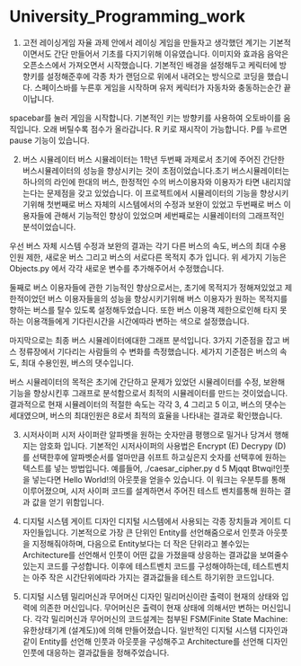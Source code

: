 # University_Programming_work
1. 고전 레이싱게임
  자율 과제 안에서 레이싱 게임을 만들자고 생각했던 계기는 기본적이면서도 간단 만들어서 기초를 다지기위해 이유였습니다. 이미지와 효과음 음악은 오픈소스에서 가져오면서 시작했습니다. 기본적인 배경을 설정해두고 케릭터에 방향키를 설정해준후에 각종 차가 랜덤으로 위에서 내려오는 방식으로 코딩을 했습니다. 스페이스바를 누른후 게임을 시작하며 유저 케릭터가 자동차와 충동하는순간 끝이납니다.
  
  spacebar를 눌러 게임을 시작합니다.
  기본적인 키는 방향키를 사용하여 오토바이를 움직입니다.
  오래 버틸수록 점수가 올라갑니다.
  R 키로 재시작이 가능합니다.
  P를 누르면 pause 기능이 있습니다.

2. 버스 시뮬레이터
  버스 시뮬레이터는 1학년 두번째 과제로서 초기에 주어진 간단한 버스시뮬레이터의 성능을 향상시키는 것이 초점이었습니다.초기 버스시뮬레이터는 하나의의 라인에 한대의 버스, 한정적인 수의 버스이용자와 이용자가 타면 내리지않는다는 문제점을 갖고 있었습니다. 이 프로젝트에서 시뮬레이터의 기능을 향상시키기위해 첫번째로 버스 자체의 시스템에서의 수정과 보완이 있었고 두번째로 버스 이용자들에 관해서 기능적인 향상이 있었으며 세번째로는 시뮬레이터의 그래프적인 분석이었습니다.

  우선 버스 자체 시스템 수정과 보완의 결과는 각기 다른 버스의 속도, 버스의 최대 수용인원 제한, 새로운 버스 그리고 버스의 서로다른 목적지 추가 입니다. 위 세가지 기능은 Objects.py 에서 각각 새로운 변수를 추가해주어서 수정했습니다.

  둘째로 버스 이용자들에 관한 기능적인 향상으로서는, 초기에 목적지가 정해져있었고 제한적이었던 버스 이용자들을의 성능을 향상시키기위해 버스 이용자가 원하는 목적지를 향하는 버스를 탈수 있도록 설정해두었습니다. 또한 버스 이용객 제한으로인해 타지 못하는 이용객들에게 기다린시간을 시간에따라 변하는 색으로 설정했습니다.

  마지막으로는 최종 버스 시뮬레이터에대한 그래프 분석입니다. 3가지 기준점을 잡고 버스 정류장에서 기다리는 사람들의 수 변화를 측정했습니다. 세가지 기준점은 버스의 속도, 최대 수용인원, 버스의 댓수입니다.

  버스 시뮬레이터의 목적은 초기에 간단하고 문제가 있었던 시뮬레이터를 수정, 보완해 기능을 향상시킨후 그래프로 분석함으로서 최적의 시뮬레이터를 만드는 것이었습니다. 결과적으로 현재 시뮬레이터의 적절한 속도는 각각 3, 4 그리고 5 이고, 버스의 댓수는 세대였으며, 버스의 최대인원은 8로서 최적의 효율을 나타내는 결과로 확인했습니다.

3. 시저사이퍼
  시저 사이퍼란 알파벳을 원하는 숫자만큼 평행으로 밀거나 당겨서 행해지는 암호화 입니다. 기본적인 시저사이퍼의 사용법은 Encrypt (E) Decrypy (D) 를 선택한후에 알파벳순서를 얼마만큼 쉬프트 하고싶은지 숫자를 선택후에 원하는 텍스트를 넣는 방법입니다. 예를들어, ./caesar_cipher.py d 5 Mjqqt Btwqi!인풋을 넣는다면 Hello World!의 아웃풋을 얻을수 있습니다. 이 워크는 우분투를 통해 이루어졌으며, 시저 사이퍼 코드를 설계하면서 주어진 테스트 벤치를통해 원하는 결과 값을 얻기 위함입니다.

4. 디지털 시스템 게이트 디자인
  디지털 시스템에서 사용되는 각종 장치들과 게이트 디자인들입니다. 기본적으로 가장 큰 단위인 Entity를 선언해줌으로서 인풋과 아웃풋을 지정해줘야하며, 다음으로 Entity보다는 더 작은 단위라고 볼수있는 Architecture를 선언해서 인풋이 어떤 값을 가졌을때 상응하는 결과값을 보여줄수 있는지 코드를 구성합니다. 이후에 테스트벤치 코드를 구성해야하는데, 테스트벤치는 아주 작은 시간단위에따라 가지는 결과값들을 테스트 하기위한 코드입니다.

5. 디지털 시스템 밀리머신과 무어머신 디자인
  밀리머신이란 출력이 현재의 상태와 입력에 의존한 머신입니다. 무어머신은 출력이 현재 상태에 의해서만 변하는 머신입니다. 각각 밀리머신과 무어머신의 코드설계는 첨부된 FSM(Finite State Machine: 유한상태기계 (설계도))에 의해 만들어졌습니다. 일반적인 디지털 시스템 디자인과같이 Entity를 선언해 인풋과 아웃풋을 구성해주고 Architecture를 선언해 디자인 인풋에 대응하는 결과값들을 정해주었습니다.
